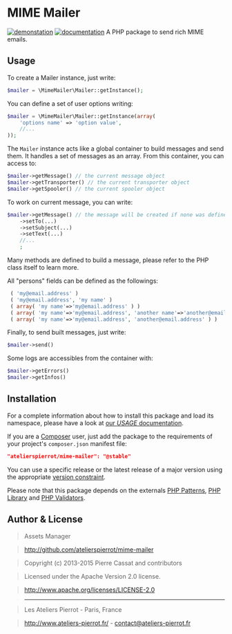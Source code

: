 MIME Mailer
===========

[![demonstation](http://img.ateliers-pierrot-static.fr/see-the-demo.svg)](http://sites.ateliers-pierrot.fr/mime-mailer/)
[![documentation](http://img.ateliers-pierrot-static.fr/read-the-doc.svg)](http://docs.ateliers-pierrot.fr/mime-mailer/)
A PHP package to send rich MIME emails.


Usage
-----

To create a Mailer instance, just write:

```php
$mailer = \MimeMailer\Mailer::getInstance();
```

You can define a set of user options writing:

```php
$mailer = \MimeMailer\Mailer::getInstance(array(
    'options name' => 'option value',
    //...
));
```

The `Mailer` instance acts like a global container to build messages and send them. It handles
a set of messages as an array. From this container, you can access to:

```php
$mailer->getMessage() // the current message object
$mailer->getTransporter() // the current transporter object
$mailer->getSpooler() // the current spooler object
```

To work on current message, you can write:

```php
$mailer->getMessage() // the message will be created if none was defined
    ->setTo(...)
    ->setSubject(...)
    ->setText(...)
    //...
    ;
```

Many methods are defined to build a message, please refer to the PHP class itself to learn more.

All "persons" fields can be defined as the followings:

```php
 ( 'my@email.address' )
 ( 'my@email.address', 'my name' )
 ( array( 'my name'=>'my@email.address' ) )
 ( array( 'my name'=>'my@email.address', 'another name'=>'another@email.address' ) )
 ( array( 'my name'=>'my@email.address', 'another@email.address' ) )
```

Finally, to send built messages, just write:

```php
$mailer->send()
```

Some logs are accessibles from the container with:

```php
$mailer->getErrors()
$mailer->getInfos()
```


Installation
------------

For a complete information about how to install this package and load its namespace, 
please have a look at [our *USAGE* documentation](http://github.com/atelierspierrot/atelierspierrot/blob/master/USAGE.md).

If you are a [Composer](http://getcomposer.org/) user, just add the package to the 
requirements of your project's `composer.json` manifest file:

```json
"atelierspierrot/mime-mailer": "@stable"
```

You can use a specific release or the latest release of a major version using the appropriate
[version constraint](http://getcomposer.org/doc/01-basic-usage.md#package-versions).

Please note that this package depends on the externals [PHP Patterns](http://github.com/atelierspierrot/patterns),
[PHP Library](http://github.com/atelierspierrot/library) and [PHP Validators](http://github.com/atelierspierrot/validators).


Author & License
----------------

>    Assets Manager

>    http://github.com/atelierspierrot/mime-mailer

>    Copyright (c) 2013-2015 Pierre Cassat and contributors

>    Licensed under the Apache Version 2.0 license.

>    http://www.apache.org/licenses/LICENSE-2.0

>    ----

>    Les Ateliers Pierrot - Paris, France

>    <http://www.ateliers-pierrot.fr/> - <contact@ateliers-pierrot.fr>
